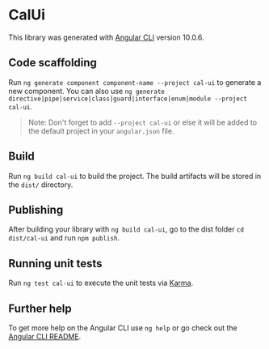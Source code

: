 # CalUi

This library was generated with [Angular CLI](https://github.com/angular/angular-cli) version 10.0.6.

## Code scaffolding

Run `ng generate component component-name --project cal-ui` to generate a new component. You can also use `ng generate directive|pipe|service|class|guard|interface|enum|module --project cal-ui`.
> Note: Don't forget to add `--project cal-ui` or else it will be added to the default project in your `angular.json` file. 

## Build

Run `ng build cal-ui` to build the project. The build artifacts will be stored in the `dist/` directory.

## Publishing

After building your library with `ng build cal-ui`, go to the dist folder `cd dist/cal-ui` and run `npm publish`.

## Running unit tests

Run `ng test cal-ui` to execute the unit tests via [Karma](https://karma-runner.github.io).

## Further help

To get more help on the Angular CLI use `ng help` or go check out the [Angular CLI README](https://github.com/angular/angular-cli/blob/master/README.md).
